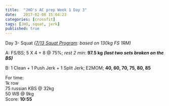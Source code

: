 ```yaml
---
title:  "JHO's AC prep Week 1 Day 3"
date:   2017-02-08 15:04:23
categories: [crossfit]
tags: [JHO, squat, jerk]
published: true
---
```

Day 3- Squat _([7/13 Squat Program][reddit_link]: based on 130kg FS 1RM)_

A: FS/BS; 5 X 4 + 8 @ 75%; _rest 2 min_: **97.5 kg _(last two sets broken on the BS)_**  

B: 1 Clean + 1 Push Jerk + 1 Split Jerk; E2MOM; **40, 60, 70, 75, 80, 85**

For time:  
1k row  
75 russian KBS @ 32kg  
50 WB @ 9kg  
Score: **10:55**

[reddit_link]: https://www.reddit.com/r/crossfit/comments/1s1331/question_for_those_of_you_following_outlaw/